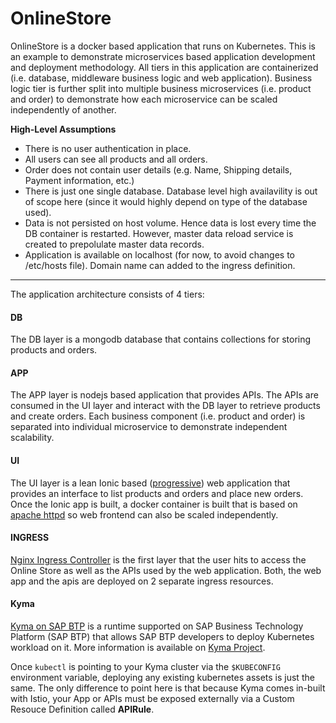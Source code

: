 # OnlineStore

OnlineStore is a docker based application that runs on Kubernetes. This is an example to demonstrate microservices based application development and deployment methodology. All tiers in this application are containerized (i.e. database, middleware business logic and web application). Business logic tier is further split into multiple business microservices (i.e. product and order) to demonstrate how each microservice can be scaled independently of another.

**High-Level Assumptions**

- There is no user authentication in place.
- All users can see all products and all orders.
- Order does not contain user details (e.g. Name, Shipping details, Payment information, etc.)
- There is just one single database. Database level high availavility is out of scope here (since it would highly depend on type of the database used).
- Data is not persisted on host volume. Hence data is lost every time the DB container is restarted. However, master data reload service is created to prepolulate master data records.
- Application is available on localhost (for now, to avoid changes to /etc/hosts file). Domain name can added to the ingress definition.

---

The application architecture consists of 4 tiers:

#### DB
The DB layer is a mongodb database that contains collections for storing products and orders.


#### APP
The APP layer is nodejs based application that provides APIs. The APIs are consumed in the UI layer and interact with the DB layer to retrieve products and create orders.
Each business component (i.e. product and order) is separated into individual microservice to demonstrate independent scalability.


#### UI
The UI layer is a lean Ionic based ([progressive](https://ionicframework.com/docs/angular/pwa)) web application that provides an interface to list products and orders and place new orders. 
Once the Ionic app is built, a docker container is built that is based on [apache httpd](https://hub.docker.com/_/httpd) so web frontend can also be scaled independently.


#### INGRESS
[Nginx Ingress Controller](https://www.nginx.com/products/nginx/kubernetes-ingress-controller/) is the first layer that the user hits to access the Online Store as well as the APIs used by the web application. Both, the web app and the apis are deployed on 2 separate ingress resources.

#### Kyma
[Kyma on SAP BTP](https://help.sap.com/docs/BTP/65de2977205c403bbc107264b8eccf4b/606ec610ee4746c09d5d2bef5a85a124.html) is a runtime supported on SAP Business Technology Platform (SAP BTP) that allows SAP BTP developers to deploy Kubernetes workload on it. More information is available on [Kyma Project](https://kyma-project.io). 

Once `kubectl` is pointing to your Kyma cluster via the `$KUBECONFIG` environment variable, deploying any existing kubernetes assets is just the same. The only difference to point here is that because Kyma comes in-built with Istio, your App or APIs must be exposed externally via a Custom Resouce Definition called **APIRule**.

